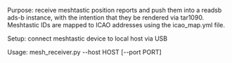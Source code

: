 Purpose: receive meshtastic position reports and push them into a readsb ads-b instance, with 
the intention that they be rendered via tar1090.  Meshtastic IDs are mapped to ICAO addresses
using the icao_map.yml file.

Setup: connect meshtastic device to local host via USB

Usage: mesh_receiver.py --host HOST [--port PORT]

